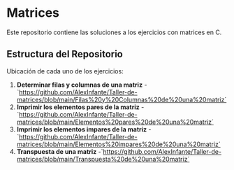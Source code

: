  # Matrices
Este repositorio contiene las soluciones a los ejercicios con matrices en C. 
## Estructura del Repositorio 
Ubicación de cada uno de los ejercicios: 
1. **Determinar filas y columnas de una matriz** 
   -`https://github.com/AlexInfante/Taller-de-matrices/blob/main/Filas%20y%20Columnas%20de%20una%20matriz´
2. **Imprimir los elementos pares de la matriz**
   -`https://github.com/AlexInfante/Taller-de-matrices/blob/main/Elementos%20pares%20de%20una%20matriz´
4. **Imprimir los elementos impares de la matriz**
   -`https://github.com/AlexInfante/Taller-de-matrices/blob/main/Elementos%20impares%20de%20una%20matriz´
6. **Transpuesta de una matriz**
   -`https://github.com/AlexInfante/Taller-de-matrices/blob/main/Transpuesta%20de%20una%20matriz´
